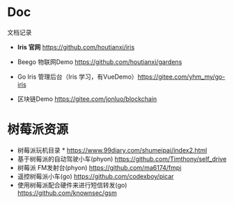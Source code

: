 # Doc
文档记录
* **Iris 官网** https://github.com/houtianxi/iris

* Beego 物联网Demo https://github.com/houtianxi/gardens

* Go Iris 管理后台（Iris 学习，有VueDemo）https://gitee.com/yhm_my/go-iris

* 区块链Demo https://gitee.com/jonluo/blockchain

# 树莓派资源  
* 树莓派玩机目录 * https://www.99diary.com/shumeipai/index2.html  
* 基于树莓派的自动驾驶小车(phyon) https://github.com/Timthony/self_drive  
* 树莓派 FM发射台(phyon) https://github.com/ma6174/fmpi  
* 遥控树莓派小车(go)  https://github.com/codexboy/picar  
* 使用树莓派配合硬件来进行短信转发(go) https://github.com/knownsec/gsm  
